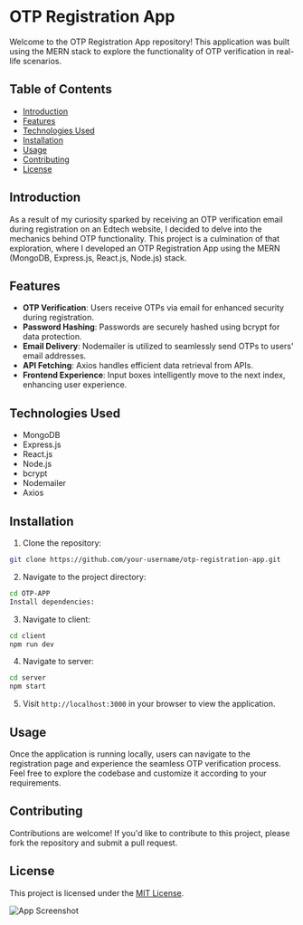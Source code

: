 # OTP Registration App

Welcome to the OTP Registration App repository! This application was built using the MERN stack to explore the functionality of OTP verification in real-life scenarios.

## Table of Contents

- [Introduction](#introduction)
- [Features](#features)
- [Technologies Used](#technologies-used)
- [Installation](#installation)
- [Usage](#usage)
- [Contributing](#contributing)
- [License](#license)

## Introduction

As a result of my curiosity sparked by receiving an OTP verification email during registration on an Edtech website, I decided to delve into the mechanics behind OTP functionality. This project is a culmination of that exploration, where I developed an OTP Registration App using the MERN (MongoDB, Express.js, React.js, Node.js) stack.

## Features

- **OTP Verification**: Users receive OTPs via email for enhanced security during registration.
- **Password Hashing**: Passwords are securely hashed using bcrypt for data protection.
- **Email Delivery**: Nodemailer is utilized to seamlessly send OTPs to users' email addresses.
- **API Fetching**: Axios handles efficient data retrieval from APIs.
- **Frontend Experience**: Input boxes intelligently move to the next index, enhancing user experience.

## Technologies Used

- MongoDB
- Express.js
- React.js
- Node.js
- bcrypt
- Nodemailer
- Axios



## Installation

1. Clone the repository:

```bash
git clone https://github.com/your-username/otp-registration-app.git
```


2. Navigate to the project directory:

```bash
cd OTP-APP
Install dependencies:
```

3. Navigate to client:

```bash
cd client
npm run dev
```
4. Navigate to server:

```bash
cd server
npm start
```



5. Visit `http://localhost:3000` in your browser to view the application.

## Usage

Once the application is running locally, users can navigate to the registration page and experience the seamless OTP verification process. Feel free to explore the codebase and customize it according to your requirements.

## Contributing

Contributions are welcome! If you'd like to contribute to this project, please fork the repository and submit a pull request.

## License

This project is licensed under the [MIT License](LICENSE).



![App Screenshot]('/otp.png')

